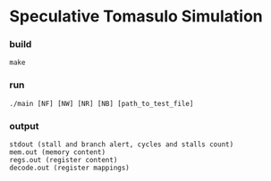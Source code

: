 # Speculative Tomasulo Simulation

### build
    make
### run
    ./main [NF] [NW] [NR] [NB] [path_to_test_file]
### output
    stdout (stall and branch alert, cycles and stalls count)
    mem.out (memory content)
    regs.out (register content)
    decode.out (register mappings)